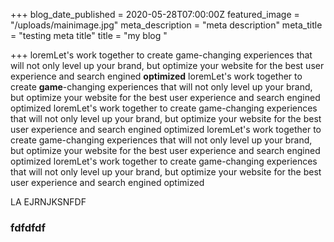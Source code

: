 +++
blog_date_published = 2020-05-28T07:00:00Z
featured_image = "/uploads/mainimage.jpg"
meta_description = "meta description"
meta_title = "testing meta title"
title = "my blog "

+++
loremLet's work together to create game-changing experiences that will not only level up your brand, but optimize your website for the best user experience and search engined **optimized**
loremLet's work together to create **game**-changing experiences that will not only level up your brand, but optimize your website for the best user experience and search engined optimized
loremLet's work together to create game-changing experiences that will not only level up your brand, but optimize your website for the best user experience and search engined optimized
loremLet's work together to create game-changing experiences that will not only level up your brand, but optimize your website for the best user experience and search engined optimized
loremLet's work together to create game-changing experiences that will not only level up your brand, but optimize your website for the best user experience and search engined optimized

LA EJRNJKSNFDF

### fdfdfdf